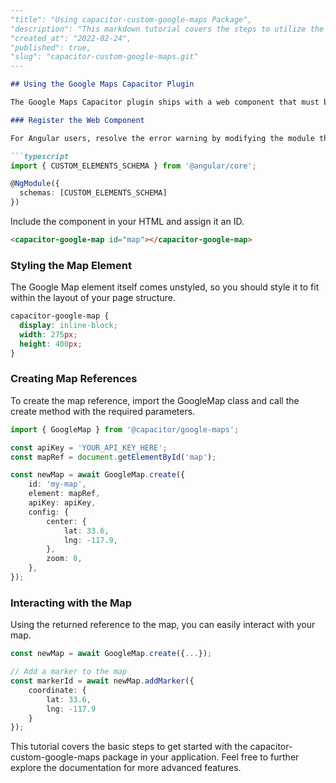 ```md
---
"title": "Using capacitor-custom-google-maps Package",
"description": "This markdown tutorial covers the steps to utilize the capacitor-custom-google-maps package in your application. It includes registering the web component, styling the map element, creating map references, and interacting with the map.",
"created_at": "2022-02-24",
"published": true,
"slug": "capacitor-custom-google-maps.git"
---

## Using the Google Maps Capacitor Plugin

The Google Maps Capacitor plugin ships with a web component that must be used to render the map in your application. This enables us to embed the native view more effectively on iOS. The plugin will automatically register this web component for use in your application.

### Register the Web Component

For Angular users, resolve the error warning by modifying the module that declares your component to allow for custom web components.

```typescript
import { CUSTOM_ELEMENTS_SCHEMA } from '@angular/core';

@NgModule({
  schemas: [CUSTOM_ELEMENTS_SCHEMA]
})
```

Include the component in your HTML and assign it an ID.

```html
<capacitor-google-map id="map"></capacitor-google-map>
```

### Styling the Map Element

The Google Map element itself comes unstyled, so you should style it to fit within the layout of your page structure.

```css
capacitor-google-map {
  display: inline-block;
  width: 275px;
  height: 400px;
}
```

### Creating Map References

To create the map reference, import the GoogleMap class and call the create method with the required parameters.

```typescript
import { GoogleMap } from '@capacitor/google-maps';

const apiKey = 'YOUR_API_KEY_HERE';
const mapRef = document.getElementById('map');

const newMap = await GoogleMap.create({
    id: 'my-map',
    element: mapRef,
    apiKey: apiKey,
    config: {
        center: {
            lat: 33.6,
            lng: -117.9,
        },
        zoom: 8,
    },
});
```

### Interacting with the Map

Using the returned reference to the map, you can easily interact with your map.

```typescript
const newMap = await GoogleMap.create({...});

// Add a marker to the map
const markerId = await newMap.addMarker({
    coordinate: {
        lat: 33.6,
        lng: -117.9
    }
});
```

This tutorial covers the basic steps to get started with the capacitor-custom-google-maps package in your application. Feel free to further explore the documentation for more advanced features.
```